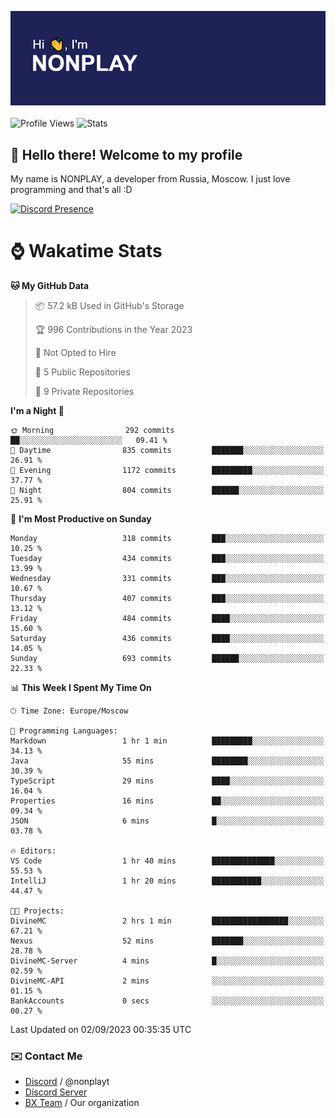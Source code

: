 ![Discord Presence](./header.png)
<br></br>
![Profile Views](https://komarev.com/ghpvc/?username=NONPLAYT&color=blue&style=for-the-badge)
![Stats](https://img.shields.io/badge/0%25-OPTIMIZED-orange?style=for-the-badge)


## :wave: Hello there! Welcome to my profile

My name is NONPLAY, a developer from Russia, Moscow. I just love programming and that's all :D

[![Discord Presence](https://lanyard.cnrad.dev/api/597087584090587177?showDisplayName=true)](https://discord.com/users/597087584090587177) 

# ⌚ Wakatime Stats

<!--START_SECTION:waka-->
**🐱 My GitHub Data** 

> 📦 57.2 kB Used in GitHub's Storage 
 > 
> 🏆 996 Contributions in the Year 2023
 > 
> 🚫 Not Opted to Hire
 > 
> 📜 5 Public Repositories 
 > 
> 🔑 9 Private Repositories 
 > 
**I'm a Night 🦉** 

```text
🌞 Morning                292 commits         ██░░░░░░░░░░░░░░░░░░░░░░░   09.41 % 
🌆 Daytime                835 commits         ███████░░░░░░░░░░░░░░░░░░   26.91 % 
🌃 Evening                1172 commits        █████████░░░░░░░░░░░░░░░░   37.77 % 
🌙 Night                  804 commits         ██████░░░░░░░░░░░░░░░░░░░   25.91 % 
```
📅 **I'm Most Productive on Sunday** 

```text
Monday                   318 commits         ███░░░░░░░░░░░░░░░░░░░░░░   10.25 % 
Tuesday                  434 commits         ███░░░░░░░░░░░░░░░░░░░░░░   13.99 % 
Wednesday                331 commits         ███░░░░░░░░░░░░░░░░░░░░░░   10.67 % 
Thursday                 407 commits         ███░░░░░░░░░░░░░░░░░░░░░░   13.12 % 
Friday                   484 commits         ████░░░░░░░░░░░░░░░░░░░░░   15.60 % 
Saturday                 436 commits         ████░░░░░░░░░░░░░░░░░░░░░   14.05 % 
Sunday                   693 commits         ██████░░░░░░░░░░░░░░░░░░░   22.33 % 
```


📊 **This Week I Spent My Time On** 

```text
🕑︎ Time Zone: Europe/Moscow

💬 Programming Languages: 
Markdown                 1 hr 1 min          █████████░░░░░░░░░░░░░░░░   34.13 % 
Java                     55 mins             ████████░░░░░░░░░░░░░░░░░   30.39 % 
TypeScript               29 mins             ████░░░░░░░░░░░░░░░░░░░░░   16.04 % 
Properties               16 mins             ██░░░░░░░░░░░░░░░░░░░░░░░   09.34 % 
JSON                     6 mins              █░░░░░░░░░░░░░░░░░░░░░░░░   03.78 % 

🔥 Editors: 
VS Code                  1 hr 40 mins        ██████████████░░░░░░░░░░░   55.53 % 
IntelliJ                 1 hr 20 mins        ███████████░░░░░░░░░░░░░░   44.47 % 

🐱‍💻 Projects: 
DivineMC                 2 hrs 1 min         █████████████████░░░░░░░░   67.21 % 
Nexus                    52 mins             ███████░░░░░░░░░░░░░░░░░░   28.78 % 
DivineMC-Server          4 mins              █░░░░░░░░░░░░░░░░░░░░░░░░   02.59 % 
DivineMC-API             2 mins              ░░░░░░░░░░░░░░░░░░░░░░░░░   01.15 % 
BankAccounts             0 secs              ░░░░░░░░░░░░░░░░░░░░░░░░░   00.27 % 
```


 Last Updated on 02/09/2023 00:35:35 UTC
<!--END_SECTION:waka-->

### ✉️ Contact Me

- [Discord](https://discord.com/users/597087584090587177) / @nonplayt
- [Discord Server](https://discord.gg/p7cxhw7E2M)
- [BX Team](https://github.com/BX-Team) / Our organization

